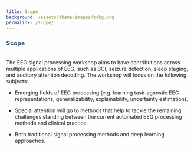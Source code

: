 ```yaml
---
title: Scope
background: /assets/theme/images/bckg.png
permalink: /scope/
---
```



### **<span style="color:#2B547E">Scope</span>**
\
The EEG signal processing workshop aims to have contributions across multiple applications of EEG, such as BCI, seizure detection, sleep staging, and auditory attention decoding. The workshop will focus on the following subjects:

- Emerging fields of EEG processing (e.g. learning task-agnostic EEG representations, generalizability, explainability, uncertainty estimation).

- Special attention will go to methods that help to tackle the remaining challenges standing between the current automated EEG processing methods and clinical practice.

- Both traditional signal processing methods and deep learning approaches.

